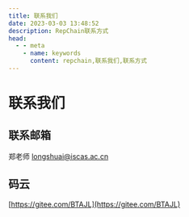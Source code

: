 ```yaml
---
title: 联系我们
date: 2023-03-03 13:48:52
description: RepChain联系方式
head:
  - - meta
    - name: keywords
      content: repchain,联系我们,联系方式
---
```


# 联系我们

## 联系邮箱

郑老师 [longshuai@iscas.ac.cn](mailto:longshuai@iscas.ac.cn)

## 码云

[https://gitee.com/BTAJL](https://gitee.com/BTAJL)

